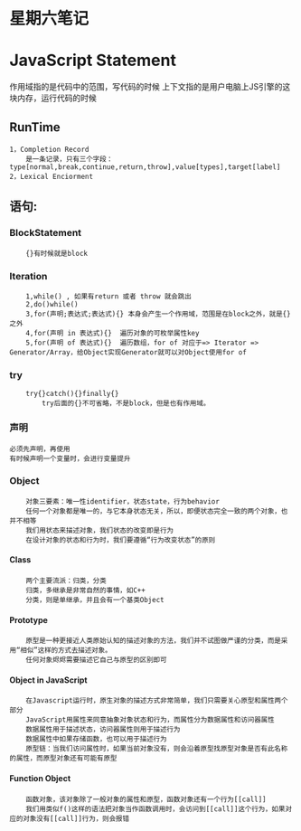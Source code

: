 # 星期六笔记
# JavaScript Statement
作用域指的是代码中的范围，写代码的时候
上下文指的是用户电脑上JS引擎的这块内存，运行代码的时候
## RunTime
	1，Completion Record
		是一条记录，只有三个字段：type[normal,break,continue,return,throw],value[types],target[label]
	2，Lexical Enciorment
## 语句:
### BlockStatement  
		{}有时候就是block
### Iteration
		1,while() , 如果有return 或者 throw 就会跳出
		2,do()while()
		3,for(声明;表达式;表达式){} 本身会产生一个作用域，范围是在block之外，就是{}之外
		4,for(声明 in 表达式){}  遍历对象的可枚举属性key
		5,for(声明 of 表达式){}  遍历数组，for of 对应于=> Iterator => Generator/Array，给Object实现Generator就可以对Object使用for of
### try
		try{}catch(){}finally{}
			try后面的{}不可省略，不是block，但是也有作用域。
### 声明
	必须先声明，再使用
	有时候声明一个变量时，会进行变量提升
### Object
		对象三要素：唯一性identifier，状态state，行为behavior
		任何一个对象都是唯一的，与它本身状态无关，所以，即便状态完全一致的两个对象，也并不相等
		我们用状态来描述对象，我们状态的改变即是行为
		在设计对象的状态和行为时，我们要遵循“行为改变状态”的原则
#### Class
		两个主要流派：归类，分类
		归类，多继承是非常自然的事情，如C++
		分类，则是单继承，并且会有一个基类Object
#### Prototype
		原型是一种更接近人类原始认知的描述对象的方法，我们并不试图做严谨的分类，而是采用“相似”这样的方式去描述对象。
		任何对象烬烬需要描述它自己与原型的区别即可
#### Object in JavaScript
		在Javascript运行时，原生对象的描述方式非常简单，我们只需要关心原型和属性两个部分
		JavaScript用属性来同意抽象对象状态和行为，而属性分为数据属性和访问器属性
		数据属性用于描述状态，访问器属性则用于描述行为
		数据属性中如果存储函数，也可以用于描述行为
		原型链：当我们访问属性时，如果当前对象没有，则会沿着原型找原型对象是否有此名称的属性，而原型对象还有可能有原型
#### Function Object
		函数对象，该对象除了一般对象的属性和原型，函数对象还有一个行为[[call]]
		我们用类似f()这样的语法把对象当作函数调用时，会访问到[[call]]这个行为，如果对应的对象没有[[call]]行为，则会报错